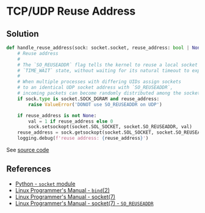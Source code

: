 # TCP/UDP Reuse Address

## Solution

```python
def handle_reuse_address(sock: socket.socket, reuse_address: bool | None = None):
    # Reuse address
    #
    # The `SO_REUSEADDR` flag tells the kernel to reuse a local socket in
    # `TIME_WAIT` state, without waiting for its natural timeout to expire
    #
    # When multiple processes with differing UIDs assign sockets
    # to an identical UDP socket address with `SO_REUSEADDR`,
    # incoming packets can become randomly distributed among the sockets.
    if sock.type is socket.SOCK_DGRAM and reuse_address:
        raise ValueError('DONOT use SO_REUSEADDR on UDP')

    if reuse_address is not None:
        val = 1 if reuse_address else 0
        sock.setsockopt(socket.SOL_SOCKET, socket.SO_REUSEADDR, val)
    reuse_address = sock.getsockopt(socket.SOL_SOCKET, socket.SO_REUSEADDR) != 0
    logging.debug(f'reuse address: {reuse_address}')
```

See [source code](https://github.com/leven-cn/python-cookbook/blob/main/examples/core/net.py)

## References

- [Python - `socket` module](https://docs.python.org/3/library/socket.html)
- [Linux Programmer's Manual - `bind`(2)](https://manpages.debian.org/bullseye/manpages-dev/bind.2.en.html)
- [Linux Programmer's Manual - socket(7)](https://manpages.debian.org/bullseye/manpages/socket.7.en.html)
- [Linux Programmer's Manual - socket(7) - `SO_REUSEADDR`](https://manpages.debian.org/bullseye/manpages/socket.7.en.html#SO_REUSEADDR)
